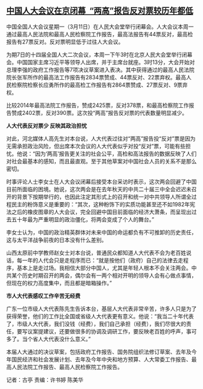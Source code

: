 <!--1710149096000-->
[中国人大会议在京闭幕  “两高”报告反对票较历年都低](https://www.rfa.org/mandarin/yataibaodao/zhengzhi/gt2-03112024052437.html)
------

<p><span style="font-weight: 400;">中国全国人大会议星期一（3月11日）在人民大会堂举行闭幕会。人大会议本周一通过最高人民法院和最高人民检察院工作报告，最高法报告有44票反对，最高检报告有27票反对。反对票明显低于过往人大会议。</span></p><p><span style="font-weight: 400;">为期7日的十四届全国人大二次会议，本周一下午3时在北京人民大会堂举行闭幕会。中国国家主席习近平等领导人出席，并于主席台就座。3时13分，大会开始对总理李强的政府工作报告等7项决议草案进入表决。其中获得通过的最高人民法院院长张军所作的最高法工作报告有2834票赞成、44票反对、22票弃权。最高人民检察院检察长应勇所作的最高检工作报告有2864票赞成、27票反对、9票弃权。</span></p><p><span style="font-weight: 400;">比较2014年最高法院工作报告，赞成2425票，反对378票，和最高检察院工作报告赞成2402票，反对390票。这次投“两高”报告反对票的代表数量明显减少。</span></p><p><b>人大代表反对票少 反映其政治担忧</b></p><p><span style="font-weight: 400;">对此，河北媒体人高先生对本台说，人大代表过往对“两高”报告投“反对”票是因为无需承担政治风险，但出席本次会议的人大代表似乎对投“反对”票，可能有些担忧。他说：“因为‘两高’报告更关注的社会公平，高检和高法报告的数据反映了人们对社会最基本的感知，而且最直观。至于其他草案对中国社会人员的关系不是那么密切。</span></p><p><span style="font-weight: 400;">时事评论人士李女士在人大会议闭幕后接受本台采访时表示，这次两会回避了中国目前所面临的困境。她说，这次两会是在去年秋天的中共二十届三中全会迟迟未召开的背景下按期举行的，也因此注定其形式上的召开和统一对中共领导人所谓全过程民主的粉饰意义是重要的：“其次，这种粉饰下的实质功能甚至还不如1982年宪法之后的橡皮图章的人大会议，完全回避中国目前面临的经济大萧条，而呈现出过去五十年最为严重明显的政治僵化，将两会变成了个人的舞台。”</span></p><p><span style="font-weight: 400;">李女士认为，中国的政治精英群体对未来中国的命运都负有不可推卸的历史责任，这与太平洋战争前夜的日本没有什么差别。</span></p><p><span style="font-weight: 400;">山西太原前中学教师赵女士对本台说，普通民众都知道人大代表不会为老百姓说话，每一年的人代会只是走程序而已：“就是按他们（政府）自己的法律去走程序，基本上是走过场。我相信大部分中国人，尤其是年轻人根本不会关注两会。中共某个历史时期召开的两会，偶尔会有一两个相对开明的领导人会有心做点事情，但现在的权力高度集中，而且都是暗箱操作。”</span></p><p><b>市人大代表感叹工作辛苦无经费</b></p><p><span style="font-weight: 400;">广东一位市级人大代表陈先生告诉本台，基层人大代表非常辛苦，许多人只是为了获得荣誉，他们的工作比全国或省级人大代表更有意义。他说：“我当二十年代表了，市级人大代表，我们没钱（经费），我们自己承担（经费），我们尽很大的责任，要写议案提建议，还要做很多的协调及调研工作，要反映老百姓的呼声，事可多了。当个省人大代表没什么意义。”</span></p><p><span style="font-weight: 400;">本届人大通过的决议草案，包括政府工作报告、国务院组织法修订草案、去年及今年国民经济和社会发展计划、去年及今年中央和地方预算、人大常委工作报告、最高人民法院工作报告、最高人民检察院工作报告。</span></p><p><span style="font-weight: 400;">记者：古亭 责编：许书婷 陈美华</span></p>
